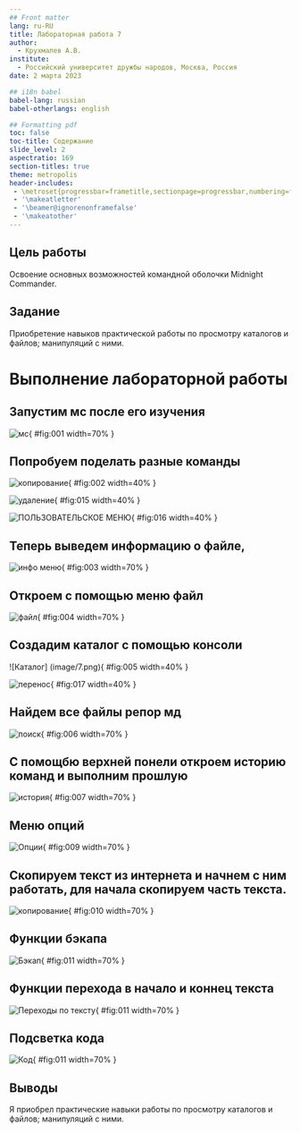 ```yaml
---
## Front matter
lang: ru-RU
title: Лабораторная работа 7
author:
  - Крухмалев А.В.
institute:
  - Российский университет дружбы народов, Москва, Россия
date: 2 марта 2023

## i18n babel
babel-lang: russian
babel-otherlangs: english

## Formatting pdf
toc: false
toc-title: Содержание
slide_level: 2
aspectratio: 169
section-titles: true
theme: metropolis
header-includes:
 - \metroset{progressbar=frametitle,sectionpage=progressbar,numbering=fraction}
 - '\makeatletter'
 - '\beamer@ignorenonframefalse'
 - '\makeatother'
---
```


## Цель работы

Освоение основных возможностей командной оболочки Midnight Commander.

## Задание

Приобретение навыков практической работы по просмотру каталогов и файлов; манипуляций с ними.

# Выполнение лабораторной работы

## Запустим мс после его изучения

![мс](image/1.png){ #fig:001 width=70% }

## Попробуем поделать разные команды

![копирование](image/2.png){ #fig:002 width=40% }

![удаление](image/3.png){ #fig:015 width=40% }

![ПОЛЬЗОВАТЕЛЬСКОЕ МЕНЮ](image/4.png){ #fig:016 width=40% }

## Теперь выведем информацию о файле,  

![инфо меню](image/5.png){ #fig:003 width=70% }

## Откроем с помощью меню файл

![файл](image/6.png){ #fig:004 width=70% }

## Создадим каталог с помощью консоли

![Каталог] (image/7.png){ #fig:005 width=40% }

![перенос](image/8.png){ #fig:017 width=40% }

## Найдем все файлы репор мд

![поиск](image/9.png){ #fig:006 width=70% }

## С помощбю верхней понели откроем историю команд и выполним прошлую

![история](image/10.png){ #fig:007 width=70% }

## Меню опций

![Опции](image/11.png){ #fig:009 width=70% }

## Скопируем текст из интернета и начнем с ним работать, для начала скопируем часть текста.

![копирование](image/12.png){ #fig:010 width=70% }

## Функции бэкапа

![Бэкап](image/13.png){ #fig:011 width=70% }

## Функции перехода в начало и коннец текста

![Переходы по тексту](image/14.png){ #fig:011 width=70% }

## Подсветка кода

![Код](image/15.png){ #fig:011 width=70% }

## Выводы

Я приобрел практические навыки работы по просмотру каталогов и файлов; манипуляций с ними.


